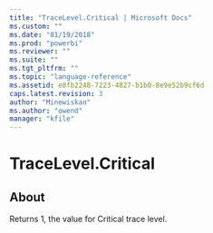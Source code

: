 ```yaml
---
title: "TraceLevel.Critical | Microsoft Docs"
ms.custom: ""
ms.date: "01/19/2018"
ms.prod: "powerbi"
ms.reviewer: ""
ms.suite: ""
ms.tgt_pltfrm: ""
ms.topic: "language-reference"
ms.assetid: e8fb2248-7223-4827-b1b0-8e9e52b9cf6d
caps.latest.revision: 3
author: "Minewiskan"
ms.author: "owend"
manager: "kfile"
---
```

# TraceLevel.Critical
## About  
Returns 1, the value for Critical trace level.  
